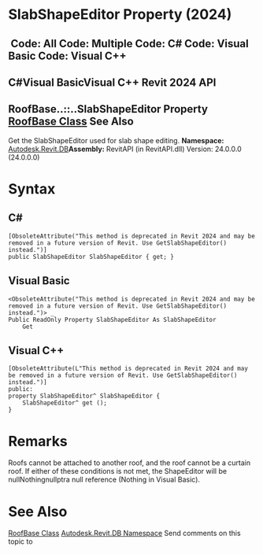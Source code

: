 # SlabShapeEditor Property (2024)

﻿
 Code: All Code: Multiple Code: C# Code: Visual Basic Code: Visual C++   
---  
C#Visual BasicVisual C++
Revit 2024 API  
---  
RoofBase..::..SlabShapeEditor Property   
[RoofBase Class](cbb87773-3ac9-3afe-2bde-49a59a2740cc.md "RoofBase Class") See Also  
---  
Get the SlabShapeEditor used for slab shape editing.
**Namespace:** [Autodesk.Revit.DB](87546ba7-461b-c646-cbb1-2cb8f5bff8b2.md "Autodesk.Revit.DB Namespace")**Assembly:** RevitAPI (in RevitAPI.dll) Version: 24.0.0.0 (24.0.0.0)
# Syntax
C#  
---  
```text
[ObsoleteAttribute("This method is deprecated in Revit 2024 and may be removed in a future version of Revit. Use GetSlabShapeEditor() instead.")]
public SlabShapeEditor SlabShapeEditor { get; }
```
  
Visual Basic  
---  
```text
<ObsoleteAttribute("This method is deprecated in Revit 2024 and may be removed in a future version of Revit. Use GetSlabShapeEditor() instead.")> _
Public ReadOnly Property SlabShapeEditor As SlabShapeEditor
	Get
```
  
Visual C++  
---  
```text
[ObsoleteAttribute(L"This method is deprecated in Revit 2024 and may be removed in a future version of Revit. Use GetSlabShapeEditor() instead.")]
public:
property SlabShapeEditor^ SlabShapeEditor {
	SlabShapeEditor^ get ();
}
```
  
# Remarks
Roofs cannot be attached to another roof, and the roof cannot be a curtain roof. If either of these conditions is not met, the ShapeEditor will be nullNothingnullptra null reference (Nothing in Visual Basic).
# See Also
[RoofBase Class](cbb87773-3ac9-3afe-2bde-49a59a2740cc.md "RoofBase Class")
[Autodesk.Revit.DB Namespace](87546ba7-461b-c646-cbb1-2cb8f5bff8b2.md "Autodesk.Revit.DB Namespace")
Send comments on this topic to 
